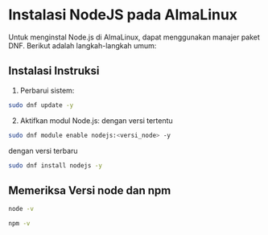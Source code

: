 # Instalasi NodeJS pada AlmaLinux
Untuk menginstal Node.js di AlmaLinux, dapat menggunakan manajer paket DNF. Berikut adalah langkah-langkah umum: 
## Instalasi Instruksi
1. Perbarui sistem:
```bash
sudo dnf update -y
```
2. Aktifkan modul Node.js:
dengan versi tertentu
```bash
sudo dnf module enable nodejs:<versi_node> -y
```
dengan versi terbaru
```bash
sudo dnf install nodejs -y
```
## Memeriksa Versi node dan npm     
```bash
node -v
```

```bash
npm -v
```